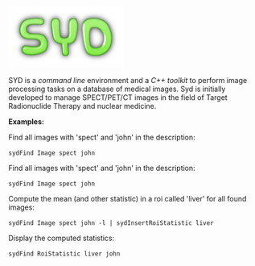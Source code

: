 
![syd](images/logo-syd.png "SYD")


SYD is a *command line* environment and a *C++ toolkit* to perform image processing tasks on a database of medical images. Syd is initially developed to manage SPECT/PET/CT images in the field of Target Radionuclide Therapy and nuclear medicine. 

**Examples:**

Find all images with 'spect' and 'john' in the description:

```
sydFind Image spect john
```


Find all images with 'spect' and 'john' in the description:

```
sydFind Image spect john
```

Compute the mean (and other statistic) in a roi called 'liver' for all found images:

```
sydFind Image spect john -l | sydInsertRoiStatistic liver
```

Display the computed statistics:

```
sydFind RoiStatistic liver john
```
